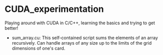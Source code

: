 # CUDA_experimentation
Playing around with CUDA in C/C++, learning the basics and trying to get better!

* sum_array.cu: This self-contained script sums the elements of an array recursively. Can handle arrays of any size up to the limits of the grid dimensions of one's card.
